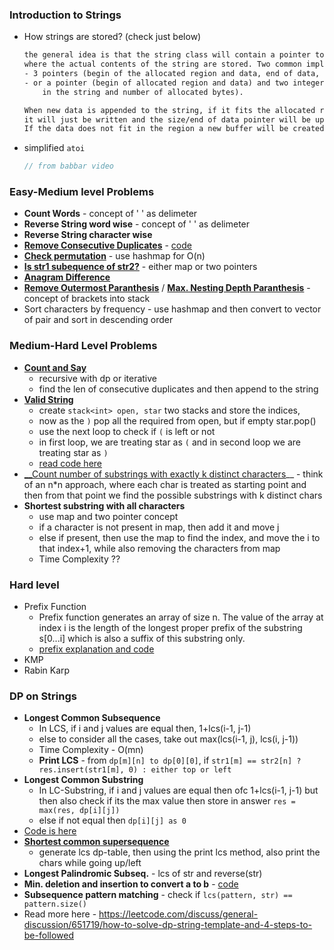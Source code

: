 ### Introduction to Strings
- How strings are stored? (check just below)
    ```txt
    the general idea is that the string class will contain a pointer to a region of memory 
    where the actual contents of the string are stored. Two common implementations are storing 
    - 3 pointers (begin of the allocated region and data, end of data, end of allocated region) 
    - or a pointer (begin of allocated region and data) and two integers (number of characters 
        in the string and number of allocated bytes).
    
    When new data is appended to the string, if it fits the allocated region
    it will just be written and the size/end of data pointer will be updated accordingly.
    If the data does not fit in the region a new buffer will be created and the data copied
    ```
- simplified `atoi`
    ```cpp
    // from babbar video
    ```

### Easy-Medium level Problems
- __Count Words__ - concept of ' ' as delimeter
- __Reverse String word wise__ - concept of ' ' as delimeter
- __Reverse String character wise__
- [__Remove Consecutive Duplicates__](https://www.codingninjas.com/codestudio/guided-paths/basics-of-c/content/118818/offering/1381767) - [code](arrays_cn/remove_dup.cpp)
- [__Check permutation__](https://www.codingninjas.com/codestudio/guided-paths/basics-of-c/content/118818/offering/1381766) - use hashmap for O(n)
- [__Is str1 subequence of str2?__](arrays_cn/is_subsq.cpp) - either map or two pointers 
- [__Anagram Difference__](arrays_cn/anagram_diff.cpp)
- [__Remove Outermost Paranthesis__](https://leetcode.com/problems/remove-outermost-parentheses/) / [__Max. Nesting Depth Paranthesis__](https://leetcode.com/problems/maximum-nesting-depth-of-the-parentheses/) - concept of brackets into stack
- Sort characters by frequency - use hashmap and then convert to vector of pair and sort in descending order


### Medium-Hard Level Problems
- [__Count and Say__](https://leetcode.com/problems/count-and-say/) 
    - recursive with dp or iterative
    - find the len of consecutive duplicates and then append to the string 
- [__Valid String__](https://leetcode.com/problems/valid-parenthesis-string/submissions/)
    - create `stack<int> open, star` two stacks and store the indices, 
    - now as the `)` pop all the required from open, but if empty star.pop()
    - use the next loop to check if `(` is left or not 
    - in first loop, we are treating star as `(` and in second loop we are treating star as `)`
    - [read code here](https://leetcode.com/submissions/detail/672689384/)
- [__Count number of substrings with exactly k distinct characters](https://www.geeksforgeeks.org/count-number-of-substrings-with-exactly-k-distinct-characters/)__ - think of an n*n approach, where each char is treated as starting point and then from that point we find the possible substrings with k distinct chars 
- __Shortest substring with all characters__ 
    - use map and two pointer concept
    - if a character is not present in map, then add it and move j
    - else if present, then use the map to find the index, and move the i to that index+1, while also removing the characters from map
    - Time Complexity ??


### Hard level
- Prefix Function
    - Prefix function generates an array of size n. The value of the array at index i is the length of the longest proper prefix of the substring s[0...i] which is also a suffix of this substring only.
    - [prefix explanation and code](.assets/prefix.jpeg)
- KMP 
- Rabin Karp


### DP on Strings
- __Longest Common Subsequence__
    - In LCS, if i and j values are equal then, 1+lcs(i-1, j-1)
    - else to consider all the cases, take out max(lcs(i-1, j), lcs(i, j-1))
    - Time Complexity - O(mn)
    - __Print LCS__ - from `dp[m][n] to dp[0][0]`, if `str1[m] == str2[n] ? res.insert(str1[m], 0) : either top or left`
- __Longest Common Substring__
    - In LC-Substring, if i and j values are equal then ofc 1+lcs(i-1, j-1) but then also check if its the max value then store in answer `res = max(res, dp[i][j])`
    - else if not equal then `dp[i][j] as 0`
- [Code is here](dp_av/6_lcs.cpp)
- __[Shortest common supersequence](dp_av/7_sc_superseq.cpp)__
    - generate lcs dp-table, then using the print lcs method, also print the chars while going up/left 
- __Longest Palindromic Subseq.__ - lcs of str and reverse(str)
- __Min. deletion and insertion to convert a to b__ - [code](dp_av/8_min_ins_del.cpp)
- __Subsequence pattern matching__ - check if `lcs(pattern, str) == pattern.size()`
- Read more here - https://leetcode.com/discuss/general-discussion/651719/how-to-solve-dp-string-template-and-4-steps-to-be-followed